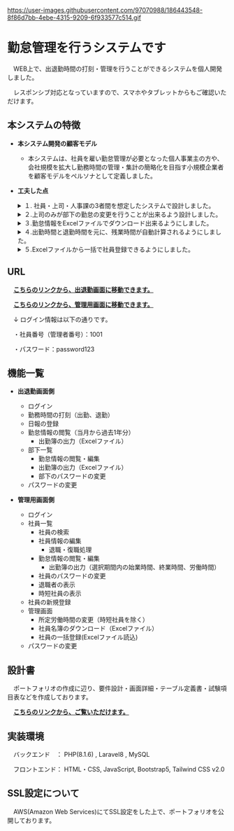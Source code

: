 https://user-images.githubusercontent.com/97070988/186443548-8f86d7bb-4ebe-4315-9209-6f933577c514.gif

# 勤怠管理を行うシステムです

　WEB上で、出退勤時間の打刻・管理を行うことができるシステムを個人開発しました。

　レスポンシブ対応となっていますので、スマホやタブレットからもご確認いただけます。

## 本システムの特徴
- **本システム開発の顧客モデル**
 
    - 本システムは、社員を雇い勤怠管理が必要となった個人事業主の方や、会社規模を拡大し勤務時間の管理・集計の簡略化を目指す小規模企業者を顧客モデルをペルソナとして定義しました。
 
 - **工夫した点**
    <details><summary>１. 社員・上司・人事課の3者間を想定したシステムで設計しました。</summary>
    　開発にあたり、社員とその上司、統括部門や人事課の社員といった3者間を想定したシステムを設計しました。</br>
    　<a href="https://drive.google.com/file/d/143bPEoMrf6qgVqQ6PF_Fgwe8OdsNH4W7">要件設計書には、画像付きのイメージ図を記載しています。クリックして移動できます。</a>
    </details>
    
    <details><summary>２.上司のみが部下の勤怠の変更を行うことが出来るよう設計しました。</summary>
    　勤務時間の管理を行うために、社員がログインした場合でも、自分自身の勤怠の修正はできないようにし、上司のみが勤怠の変更を行うようにしました。</br>
    　・この機能を実装するために、社員の登録情報を管理するデータベースのテーブルとは別に、上司と部下の情報を管理するためのテーブルを設けることで実現しました。
    </details>
    
    <details><summary>３.勤怠情報をExcelファイルでダウンロード出来るようにしました。</summary>
    　勤怠情報の画面で、選択した期間の始業時間、終業時間、所定労働時間、時間外をExcelファイルにダウンロードできるようにプログラミングを行いました。これにより、出勤簿として提出・管理が可能となります。</br>
    　・一度に出力できる期間は、最大30日としています。</br>
    　・選択期間内で勤怠情報がない場合は、日付と曜日のみを出力して、連続した日付で勤怠情報を確認ができるようにしました。</br>
    　<a href="https://drive.google.com/file/d/1TweFr9RwKIJXtoqDT5OTpJxTj7C31eWs/view?usp=sharing">・出勤簿のサンプルはこちらからご覧いただけます。(クリックで移動できます。）</a>
    </details>
    
    <details><summary>４.出勤時間と退勤時間を元に、残業時間が自動計算されるようにしました。</summary>
    　勤怠時間の計算を行うため、会社全体の所定労働時間を9時～18時と設定しました。そして、18時以降の場合は、超過した時間を残業時間としてカウントするようプログラミングを行いました。</br>
    　・会社全体の所定労働時間の変更された場合、一人ひとりの登録情報の変更する必要がないように、管理画面で一括変更できるようにしています。</br>
    　・時短勤務の社員がいる場合に備えて、9時～18時に当てはまらない社員には、データベースのテーブルに時短フラグを付与し、一括変更の対象外としました。</br>
    </details>
    
    <details><summary>５.Excelファイルから一括で社員登録できるようにしました。</summary>
    　Excelファイルを読み込み、複数の社員情報を一括で登録できるようにしました。</br>
    　・登録する行・列を指定して、バリデーションチェックを行ってから、社員情報が登録されるようにしています。</br>
    　・データベースから社員名を検索し、既に登録されている場合は登録を中止します。</br>
    　・・Excelファイルに同一名前が登録されている場合は1人分のみ登録されます。</br>
    </details>
    
## URL

　**[こちらのリンクから、出退勤画面に移動できます。](https://attendance-managements.work/)**

　**[こちらのリンクから、管理用画面に移動できます。](https://attendance-managements.work/admin)**
 
　↓ ログイン情報は以下の通りです。
  
　・社員番号（管理者番号）：1001
 
　・パスワード：password123

## 機能一覧
- **出退勤画面側**
    - ログイン
    - 勤務時間の打刻（出勤、退勤）
    - 日報の登録
    - 勤怠情報の閲覧（当月から過去1年分）
         - 出勤簿の出力（Excelファイル）
    - 部下一覧
        - 勤怠情報の閲覧・編集
        - 出勤簿の出力（Excelファイル）
        - 部下のパスワードの変更
    - パスワードの変更


- **管理用画面側**
    - ログイン
    - 社員一覧
        - 社員の検索
        - 社員情報の編集
            - 退職・復職処理
        - 勤怠情報の閲覧・編集
            - 出勤簿の出力（選択期間内の始業時間、終業時間、労働時間）
        - 社員のパスワードの変更
        - 退職者の表示
        - 時短社員の表示
    - 社員の新規登録
    - 管理画面
        - 所定労働時間の変更（時短社員を除く）
        - 社員名簿のダウンロード（Excelファイル）
        - 社員の一括登録(Excelファイル読込)
    - パスワードの変更
 
## 設計書

　ポートフォリオの作成に辺り、要件設計・画面詳細・テーブル定義書・試験項目表などを作成しております。
 
 　**[こちらのリンクから、ご覧いただけます。](doc)**

## 実装環境

　バックエンド　： PHP(8.1.6) , Laravel8  , MySQL

　フロントエンド： HTML・CSS, JavaScript, Bootstrap5, Tailwind CSS v2.0
 
## SSL設定について
　AWS(Amazon Web Services)にてSSL設定をした上で、ポートフォリオを公開しております。
 
